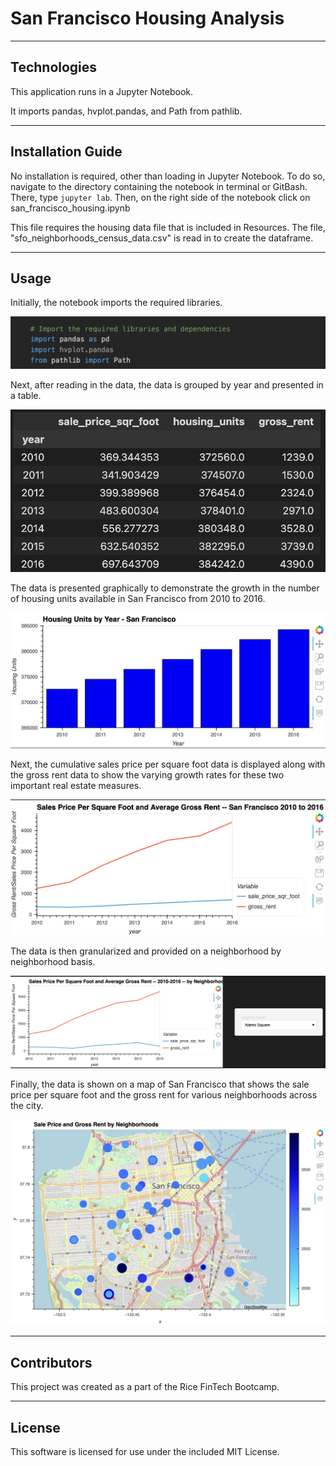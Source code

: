 # San Francisco Housing Analysis


---

## Technologies

This application runs in a Jupyter Notebook.  

It imports pandas, hvplot.pandas, and Path from pathlib.

---

## Installation Guide

No installation is required, other than loading in Jupyter Notebook.  To do so, navigate to the directory containing the notebook in terminal or GitBash.  There, type `jupyter lab`.  Then, on the right side of the notebook click on san_francisco_housing.ipynb

This file requires the housing data file that is included in Resources.  The file, "sfo_neighborhoods_census_data.csv" is read in to create the dataframe.

---

## Usage

Initially, the notebook imports the required libraries.

![](/img/1.png)

Next, after reading in the data, the data is grouped by year and presented in a table.

![](/img/2.png)

The data is presented graphically to demonstrate the growth in the number of housing units available in San Francisco from 2010 to 2016.

![](/img/3.png)

Next, the cumulative sales price per square foot data is displayed along with the gross rent data to show the varying growth rates for these two important real estate measures.

![](/img/4.png)

The data is then granularized and provided on a neighborhood by neighborhood basis.

![](/img/5.png)

Finally, the data is shown on a map of San Francisco that shows the sale price per square foot and the gross rent for various neighborhoods across the city.

![](/img/6.png)

---

## Contributors

This project was created as a part of the Rice FinTech Bootcamp.

---

## License

This software is licensed for use under the included MIT License.
